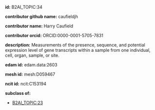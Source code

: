 **id:** B2AI_TOPIC:34

**contributor github name:** caufieldjh

**contributor name:** Harry Caufield

**contributor orcid:** ORCID:0000-0001-5705-7831

**description:** Measurements of the presence, sequence, and potential expression level of gene transcripts within a sample from one individual, cell, organ, sample, or site.

**edam id:** edam.data:2603

**mesh id:** mesh:D059467

**ncit id:** ncit:C153194

**subclass of:**

- [B2AI_TOPIC:23](../DataTopic.markdown)

